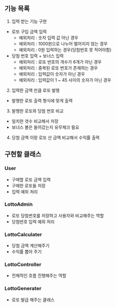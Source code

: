 ## 기능 목록 

1. 입력 받는 기능 구현
- 로또 구입 금액 입력 
  - 예외처리 : 숫자 입력 값 아닌 경우
  - 예외처리 : 1000원으로 나누어 떨어지지 않는 경우
  - 예외처리 : 0원 입력하는 경우(당첨번호 못 적어야함)
- 당첨 번호 입력 + 보너스 입력
  - 예외처리 : 로또 번호의 개수가 6개가 아닌 경우
  - 예외처리 : 중복된 로또 번호가 존재하는 경우
  - 예외처리 : 입력값이 숫자가 아닌 경우
  - 예외처리 : 입력값이 1 ~ 45 사이의 숫자가 아닌 경우

2. 입력한 금액 만큼 로또 발행 
- 발행한 로또 출력 형식에 맞게 출력

3. 발행한 로또와 당첨 번호 비교
- 일치한 갯수 비교해서 저장 
- 보너스 볼은 들어갔는지 유무체크 필요

4. 당첨 금액 이랑 로또 산 금액 비교해서 수익률 출력

## 구현할 클래스

### User 

- 구매할 로또 금액 입력 
- 구매한 로또들 저장
- 입력 예외 처리

### LottoAdmin 

- 로또 당첨번호를 저장하고 사용자와 비교해주는 역할 
- 당첨번호 입력 예외 처리 

### LottoCalculater

- 당첨 금액 계산해주기
- 수익률 뽑아 주기

### LottoController

- 전체적인 흐름 진행해주는 역할 

### LottoGenerater 

- 로또 발급 해주는 클래스 